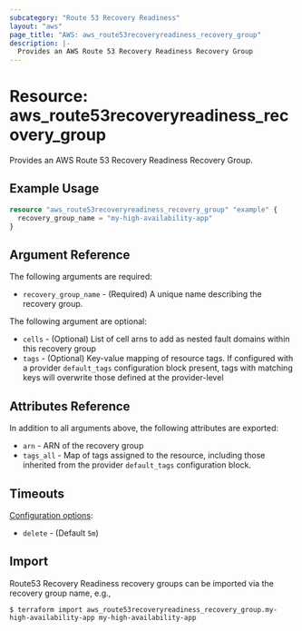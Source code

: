 ```yaml
---
subcategory: "Route 53 Recovery Readiness"
layout: "aws"
page_title: "AWS: aws_route53recoveryreadiness_recovery_group"
description: |-
  Provides an AWS Route 53 Recovery Readiness Recovery Group
---
```


# Resource: aws_route53recoveryreadiness_recovery_group

Provides an AWS Route 53 Recovery Readiness Recovery Group.

## Example Usage

```terraform
resource "aws_route53recoveryreadiness_recovery_group" "example" {
  recovery_group_name = "my-high-availability-app"
}
```

## Argument Reference

The following arguments are required:

* `recovery_group_name` - (Required) A unique name describing the recovery group.

The following argument are optional:

* `cells` - (Optional) List of cell arns to add as nested fault domains within this recovery group
* `tags` - (Optional) Key-value mapping of resource tags. If configured with a provider `default_tags` configuration block present, tags with matching keys will overwrite those defined at the provider-level

## Attributes Reference

In addition to all arguments above, the following attributes are exported:

* `arn` - ARN of the recovery group
* `tags_all` - Map of tags assigned to the resource, including those inherited from the provider `default_tags` configuration block.

## Timeouts

[Configuration options](https://www.terraform.io/docs/configuration/blocks/resources/syntax.html#operation-timeouts):

- `delete` - (Default `5m`)

## Import

Route53 Recovery Readiness recovery groups can be imported via the recovery group name, e.g.,

```
$ terraform import aws_route53recoveryreadiness_recovery_group.my-high-availability-app my-high-availability-app
```
